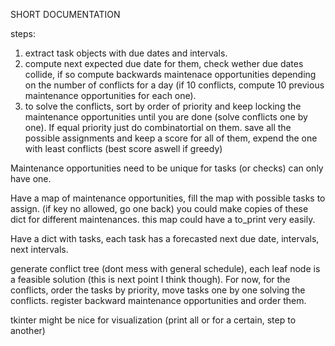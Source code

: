 SHORT DOCUMENTATION

steps:
1) extract task objects with due dates and intervals.
2) compute next expected due date for them, check wether due dates collide, if so compute backwards maintenace opportunities depending on the number of conflicts for a day (if 10 conflicts, compute 10 previous maintenance opportunities for each one).
3) to solve the conflicts, sort by order of priority and keep locking the maintenance opportunities until you are done (solve conflicts one by one). If equal priority just do combinatortial on them. save all the possible assignments and keep a score for all of them, expend the one with least conflicts (best score aswell if greedy)

Maintenance opportunities need to be unique for tasks (or checks) can only have one.

Have a map of maintenance opportunities, fill the map with possible
tasks to assign. (if key no allowed, go one back) you could make copies of these dict for different maintenances. this map could have a to_print very easily.

Have a dict with tasks, each task has a forecasted next due date, intervals, next intervals.

generate conflict tree (dont mess with general schedule), each leaf node is a feasible solution (this is next point I think though). For now, for the conflicts, order the tasks by priority, move tasks one by one solving the conflicts. register backward maintenance opportunities and order them.

tkinter might be nice for visualization (print all or for a certain, step
to another)